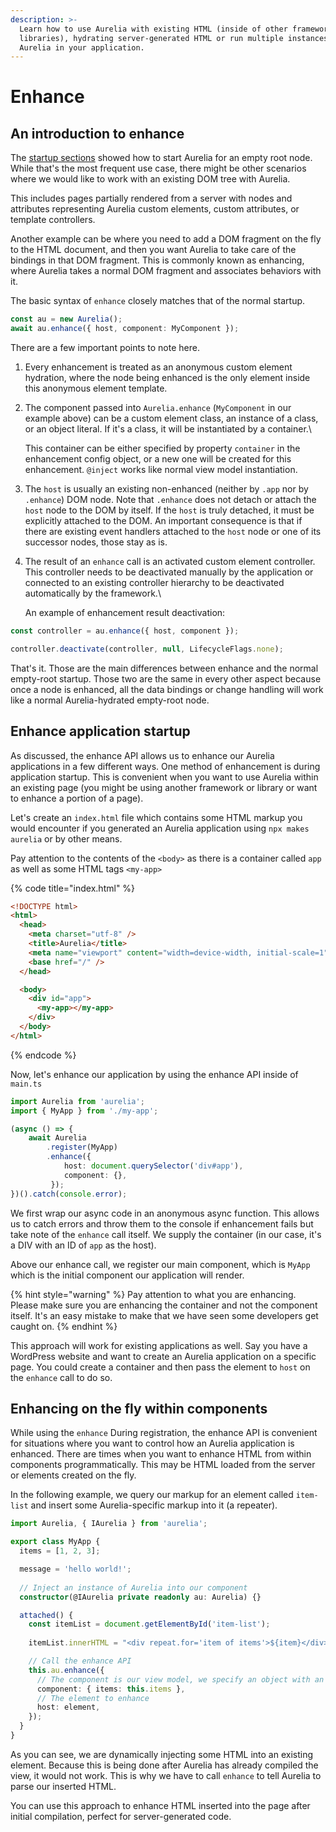 ```yaml
---
description: >-
  Learn how to use Aurelia with existing HTML (inside of other frameworks and
  libraries), hydrating server-generated HTML or run multiple instances of
  Aurelia in your application.
---
```


# Enhance

## An introduction to enhance

The [startup sections](app-configuration-and-startup.md) showed how to start Aurelia for an empty root node. While that's the most frequent use case, there might be other scenarios where we would like to work with an existing DOM tree with Aurelia.

This includes pages partially rendered from a server with nodes and attributes representing Aurelia custom elements, custom attributes, or template controllers.&#x20;

Another example can be where you need to add a DOM fragment on the fly to the HTML document, and then you want Aurelia to take care of the bindings in that DOM fragment. This is commonly known as enhancing, where Aurelia takes a normal DOM fragment and associates behaviors with it.

The basic syntax of `enhance` closely matches that of the normal startup.

```typescript
const au = new Aurelia();
await au.enhance({ host, component: MyComponent });
```

There are a few important points to note here.

1. Every enhancement is treated as an anonymous custom element hydration, where the node being enhanced is the only element inside this anonymous element template.
2.  The component passed into `Aurelia.enhance` (`MyComponent` in our example above) can be a custom element class, an instance of a class, or an object literal. If it's a class, it will be instantiated by a container.\


    This container can be either specified by property `container` in the enhancement config object, or a new one will be created for this enhancement. `@inject` works like normal view model instantiation.
3. The `host` is usually an existing non-enhanced (neither by `.app` nor by `.enhance`) DOM node. Note that `.enhance` does not detach or attach the `host` node to the DOM by itself. If the `host` is truly detached, it must be explicitly attached to the DOM. An important consequence is that if there are existing event handlers attached to the `host` node or one of its successor nodes, those stay as is.
4.  The result of an `enhance` call is an activated custom element controller. This controller needs to be deactivated manually by the application or connected to an existing controller hierarchy to be deactivated automatically by the framework.\


    An example of enhancement result deactivation:

```typescript
const controller = au.enhance({ host, component });

controller.deactivate(controller, null, LifecycleFlags.none);
```

That's it. Those are the main differences between enhance and the normal empty-root startup. Those two are the same in every other aspect because once a node is enhanced, all the data bindings or change handling will work like a normal Aurelia-hydrated empty-root node.

## Enhance application startup

As discussed, the enhance API allows us to enhance our Aurelia applications in a few different ways. One method of enhancement is during application startup. This is convenient when you want to use Aurelia within an existing page (you might be using another framework or library or want to enhance a portion of a page).

Let's create an `index.html` file which contains some HTML markup you would encounter if you generated an Aurelia application using `npx makes aurelia` or by other means.

Pay attention to the contents of the `<body>` as there is a container called `app` as well as some HTML tags `<my-app>`

{% code title="index.html" %}
```html
<!DOCTYPE html>
<html>
  <head>
    <meta charset="utf-8" />
    <title>Aurelia</title>
    <meta name="viewport" content="width=device-width, initial-scale=1" />
    <base href="/" />
  </head>

  <body>
    <div id="app">
      <my-app></my-app>
    </div>
  </body>
</html>
```
{% endcode %}

Now, let's enhance our application by using the enhance API inside of `main.ts`

```typescript
import Aurelia from 'aurelia';
import { MyApp } from './my-app';

(async () => {
    await Aurelia
        .register(MyApp)
        .enhance({
            host: document.querySelector('div#app'),
            component: {},
         });
})().catch(console.error);
```

We first wrap our async code in an anonymous async function. This allows us to catch errors and throw them to the console if enhancement fails but take note of the `enhance` call itself. We supply the container (in our case, it's a DIV with an ID of `app` as the host).&#x20;

Above our enhance call, we register our main component, which is `MyApp` which is the initial component our application will render.

{% hint style="warning" %}
Pay attention to what you are enhancing. Please make sure you are enhancing the container and not the component itself. It's an easy mistake to make that we have seen some developers get caught on.
{% endhint %}

This approach will work for existing applications as well. Say you have a WordPress website and want to create an Aurelia application on a specific page. You could create a container and then pass the element to `host` on the `enhance` call to do so.

## Enhancing on the fly within components

While using the `enhance` During registration, the enhance API is convenient for situations where you want to control how an Aurelia application is enhanced. There are times when you want to enhance HTML from within components programmatically. This may be HTML loaded from the server or elements created on the fly.

In the following example, we query our markup for an element called `item-list` and insert some Aurelia-specific markup into it (a repeater).

```typescript
import Aurelia, { IAurelia } from 'aurelia';

export class MyApp {
  items = [1, 2, 3];

  message = 'hello world!';
  
  // Inject an instance of Aurelia into our component
  constructor(@IAurelia private readonly au: Aurelia) {}

  attached() {
    const itemList = document.getElementById('item-list');
    
    itemList.innerHTML = "<div repeat.for='item of items'>${item}</div>";

    // Call the enhance API
    this.au.enhance({
      // The component is our view model, we specify an object with an array of items
      component: { items: this.items },
      // The element to enhance
      host: element,
    });
  }
}
```

As you can see, we are dynamically injecting some HTML into an existing element. Because this is being done after Aurelia has already compiled the view, it would not work. This is why we have to call `enhance` to tell Aurelia to parse our inserted HTML.

You can use this approach to enhance HTML inserted into the page after initial compilation, perfect for server-generated code.
